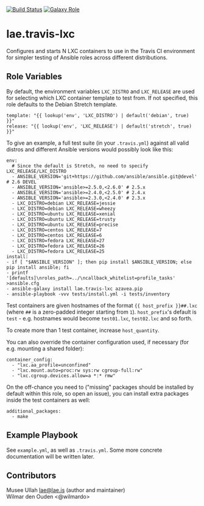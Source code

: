 [![Build Status](https://travis-ci.org/lae/ansible-role-travis-lxc.svg?branch=master)](https://travis-ci.org/lae/ansible-role-travis-lxc)
[![Galaxy Role](https://img.shields.io/badge/ansible--galaxy-travis--lxc-blue.svg)](https://galaxy.ansible.com/lae/travis-lxc/)

lae.travis-lxc
=========

Configures and starts N LXC containers to use in the Travis CI environment for
simpler testing of Ansible roles across different distributions.


Role Variables
--------------
By default, the environment variables `LXC_DISTRO` and `LXC_RELEASE` are used
for selecting which LXC container template to test from. If not specified, this
role defaults to the Debian Stretch template.

    template: "{{ lookup('env', 'LXC_DISTRO') | default('debian', true) }}"
    release: "{{ lookup('env', 'LXC_RELEASE') | default('stretch', true) }}"

To give an example, a full test suite (in your `.travis.yml`) against all valid
distros and different Ansible versions would possibly look like this:

```
env:
  # Since the default is Stretch, no need to specify LXC_RELEASE/LXC_DISTRO
  - ANSIBLE_VERSION='git+https://github.com/ansible/ansible.git@devel' # 2.6 DEVEL
  - ANSIBLE_VERSION='ansible>=2.5.0,<2.6.0' # 2.5.x
  - ANSIBLE_VERSION='ansible>=2.4.0,<2.5.0' # 2.4.x
  - ANSIBLE_VERSION='ansible>=2.3.0,<2.4.0' # 2.3.x
  - LXC_DISTRO=debian LXC_RELEASE=jessie
  - LXC_DISTRO=debian LXC_RELEASE=wheezy
  - LXC_DISTRO=ubuntu LXC_RELEASE=xenial
  - LXC_DISTRO=ubuntu LXC_RELEASE=trusty
  - LXC_DISTRO=ubuntu LXC_RELEASE=precise
  - LXC_DISTRO=centos LXC_RELEASE=7
  - LXC_DISTRO=centos LXC_RELEASE=6
  - LXC_DISTRO=fedora LXC_RELEASE=27
  - LXC_DISTRO=fedora LXC_RELEASE=26
  - LXC_DISTRO=fedora LXC_RELEASE=25
install:
- if [ "$ANSIBLE_VERSION" ]; then pip install $ANSIBLE_VERSION; else pip install ansible; fi
- printf '[defaults]\nroles_path=../\ncallback_whitelist=profile_tasks' >ansible.cfg
- ansible-galaxy install lae.travis-lxc azavea.pip
- ansible-playbook -vvv tests/install.yml -i tests/inventory
```

Test containers are given hostnames of the format `{{ host_prefix }}##.lxc`
(where `##` is a zero-padded integer starting from `1`). `host_prefix`'s default
is `test` - e.g. hostnames would become `test01.lxc`, `test02.lxc` and so forth.

To create more than 1 test container, increase `host_quantity`.

You can also override the container configuration used, if necessary (for e.g.
mounting a shared folder):

    container_config:
      - "lxc.aa_profile=unconfined"
      - "lxc.mount.auto=proc:rw sys:rw cgroup-full:rw"
      - "lxc.cgroup.devices.allow=a *:* rmw"

On the off-chance you need to ("missing" packages should be installed by default
within this role, so open an issue), you can install extra packages inside the
test containers as well:

    additional_packages:
      - make

Example Playbook
----------------

See `example.yml`, as well as `.travis.yml`. Some more concrete documentation
will be written later.

Contributors
------------

Musee Ullah <lae@lae.is> (author and maintainer)  
Wilmar den Ouden <@wilmardo>
